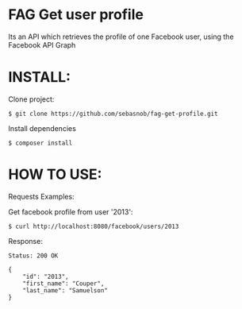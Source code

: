 # FAG Get user profile
Its an API which retrieves the profile of one Facebook user, using the Facebook API Graph

# INSTALL:
Clone project:

```
$ git clone https://github.com/sebasnob/fag-get-profile.git
```

Install dependencies

```
$ composer install
```


# HOW TO USE:
Requests Examples:

Get facebook profile from user '2013':

```
$ curl http://localhost:8080/facebook/users/2013
```

Response:

```
Status: 200 OK

{
    "id": "2013",
    "first_name": "Couper",
    "last_name": "Samuelson"
}
```